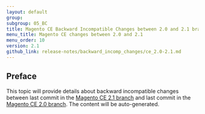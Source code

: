 ```yaml
---
layout: default
group: 
subgroup: 05_BC
title: Magento CE Backward Incompatible Changes between 2.0 and 2.1 branches
menu_title: Magento CE changes between 2.0 and 2.1
menu_order: 10
version: 2.1
github_link: release-notes/backward_incomp_changes/ce_2.0-2.1.md
---
```


## Preface 

This topic will provide details about backward incompatible changes between last commit in the [Magento CE 2.1 branch](https://github.com/magento/magento2/tree/2.1) and last commit in the [Magento CE 2.0 branch](https://github.com/magento/magento2/tree/2.0). The content will be auto-generated.
